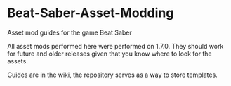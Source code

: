 # Beat-Saber-Asset-Modding
Asset mod guides for the game Beat Saber

All asset mods performed here were performed on 1.7.0. They should work for future and older releases given that you know where to look for the assets.

Guides are in the wiki, the repository serves as a way to store templates.
